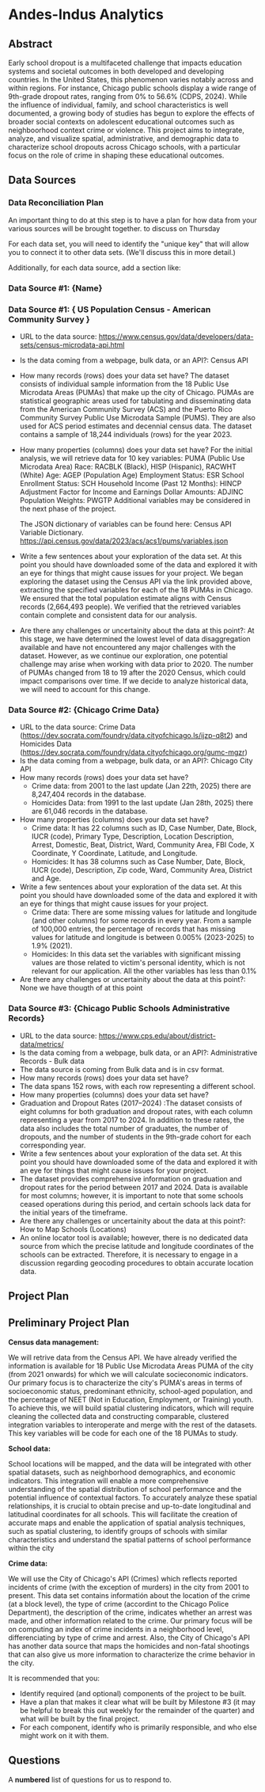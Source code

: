 # Andes-Indus Analytics

## Abstract

Early school dropout is a multifaceted challenge that impacts education systems and societal outcomes in both developed and developing countries. In the United States, this phenomenon varies notably across and within regions. For instance, Chicago public schools display a wide range of 9th-grade dropout rates, ranging from 0% to 56.6% (CDPS, 2024). While the influence of individual, family, and school characteristics is well documented, a growing body of studies has begun to explore the effects of broader social contexts on adolescent educational outcomes such as neighboorhood context crime or violence. This project aims to integrate, analyze, and visualize spatial, administrative, and demographic data to characterize school dropouts across Chicago schools, with a particular focus on the role of crime in shaping these educational outcomes. 

## Data Sources

### Data Reconciliation Plan

An important thing to do at this step is to have a plan for how data from your various sources will be brought together. to discuss on Thursday

For each data set, you will need to identify the "unique key" that will allow you to connect it to other data sets. (We'll discuss this in more detail.)

Additionally, for each data source, add a section like:

### Data Source #1: {Name}

### Data Source #1: { US Population Census - American Community Survey }

- URL to the data source:  https://www.census.gov/data/developers/data-sets/census-microdata-api.html
- Is the data coming from a webpage, bulk data, or an API?: Census API
- How many records (rows) does your data set have?
  The dataset consists of individual sample information from the 18 Public Use Microdata Areas (PUMAs) that make up the city of Chicago. PUMAs are statistical geographic areas used for tabulating and disseminating data from the American Community Survey (ACS) and the Puerto Rico Community Survey Public Use Microdata Sample (PUMS). They are also used for ACS period estimates and decennial census data. The dataset contains a sample of 18,244 individuals (rows) for the year 2023.
- How many properties (columns) does your data set have?
 For the initial analysis, we will retrieve data for 10 key variables:
  PUMA (Public Use Microdata Area)
  Race: RACBLK (Black), HISP (Hispanic), RACWHT (White)
  Age: AGEP (Population Age)
  Employment Status: ESR
  School Enrollment Status: SCH
  Household Income (Past 12 Months): HINCP
  Adjustment Factor for Income and Earnings Dollar Amounts: ADJINC
  Population Weights: PWGTP
  Additional variables may be considered in the next phase of the project.

  The JSON dictionary of variables can be found here: Census API Variable Dictionary. https://api.census.gov/data/2023/acs/acs1/pums/variables.json

- Write a few sentences about your exploration of the data set. At this point you should have downloaded some of the data and explored it with an eye for things that might cause issues for your project.
  We began exploring the dataset using the Census API via the link provided above, extracting the specified variables for each of the 18 PUMAs in Chicago.
  We ensured that the total population estimate aligns with Census records (2,664,493 people).
  We verified that the retrieved variables contain complete and consistent data for our analysis.
- Are there any challenges or uncertainity about the data at this point?: 
  At this stage, we have determined the lowest level of data disaggregation available and have not encountered any major challenges with the dataset.
  However, as we continue our exploration, one potential challenge may arise when working with data prior to 2020. The number of PUMAs changed from 18 to 19 after the 2020 Census, which could impact comparisons over time. If we decide to analyze historical data, we will need to account for this change.

### Data Source #2: {Chicago Crime Data}
- URL to the data source: Crime Data (https://dev.socrata.com/foundry/data.cityofchicago.ls/ijzp-q8t2) and Homicides Data (https://dev.socrata.com/foundry/data.cityofchicago.org/gumc-mgzr)
- Is the data coming from a webpage, bulk data, or an API?: Chicago City API
- How many records (rows) does your data set have?
    - Crime data: from 2001 to the last update (Jan 22th, 2025) there are 8,247,404 records in the database. 
    - Homicides Data: from 1991 to the last update (Jan 28th, 2025) there are 61,046 records in the database.
- How many properties (columns) does your data set have?
    - Crime data: It has 22 columns such as ID, Case Number, Date, Block, IUCR (code), Primary Type, Description, Location Description, Arrest, Domestic, Beat, District, Ward, Community Area, FBI Code, X Coordinate, Y Coordinate, Latitude, and Longitude.
    - Homicides: It has 38 columns such as Case Number, Date, Block, IUCR (code), Description, Zip code, Ward, Community Area, District and Age.
- Write a few sentences about your exploration of the data set. At this point you should have downloaded some of the data and explored it with an eye for things that might cause issues for your project.
    - Crime data: There are some missing values for latitude and longitude (and other columns) for some records in every year. From a sample of 100,000 entries, the percentage of records that has missing values for latitude and longitude is between 0.005% (2023-2025) to 1.9% (2021).
    - Homicides: In this data set the variables with significant missing values are those related to victim's personal identity, which is not relevant for our application. All the other variables has less than 0.1%
- Are there any challenges or uncertainity about the data at this point?: None we have thougth of at this point

### Data Source #3: {Chicago Public Schools Administrative Records}
- URL to the data source: https://www.cps.edu/about/district-data/metrics/ 
- Is the data coming from a webpage, bulk data, or an API?: Administrative Records - Bulk data
- The data source is coming from Bulk data and is in csv format.
- How many records (rows) does your data set have?
- The data spans 152 rows, with each row representing a different school.
- How many properties (columns) does your data set have?
- Graduation and Dropout Rates (2017–2024) :The dataset consists of eight columns for both graduation and dropout rates, with each  column representing a year from 2017 to 2024. In addition to these rates, the data also includes the total number of graduates, the number of dropouts, and the number of students in the 9th-grade cohort for each corresponding year.
- Write a few sentences about your exploration of the data set. At this point you should have downloaded some of the data and explored it with an eye for things that might cause issues for your project.
- The dataset provides comprehensive information on graduation and dropout rates for the period between 2017 and 2024. Data is available for most columns; however, it is important to note that some schools ceased operations during this period, and certain schools lack data for the initial years of the timeframe.
- Are there any challenges or uncertainity about the data at this point?: How to Map Schools (Locations)
- An online locator tool is available; however, there is no dedicated data source from which the precise latitude and longitude coordinates of the schools can be extracted. Therefore, it is necessary to engage in a discussion regarding geocoding procedures to obtain accurate location data.


## Project Plan

## Preliminary Project Plan
<b>Census data management:</b> 

We will retrive data from the Census API. We have already verified the information is available for 18 Public Use Microdata Areas PUMA of the city (from 2021 onwards) for which we will calculate socieconomic indicators. Our primary focus is to characterize the city's PUMA's areas in terms of socioeconomic status, predominant ethnicity, school-aged population, and the percentage of NEET (Not in Education, Employment, or Training) youth. To achieve this, we will build spatial clustering indicators, which will require cleaning the collected data and constructing comparable, clustered integration variables to interoperate and merge with the rest of the datasets. This key variables will be code for each one of the 18 PUMAs to study.

<b>School data:</b> 

School locations will be mapped, and the data will be integrated with other spatial datasets, such as neighborhood demographics, and economic indicators. This integration will enable a more comprehensive understanding of the spatial distribution of school performance and the potential influence of contextual factors. To accurately analyze these spatial relationships, it is crucial to obtain precise and up-to-date longitudinal and latitudinal coordinates for all schools. This will facilitate the creation of accurate maps and enable the application of spatial analysis techniques, such as spatial clustering, to identify groups of schools with similar characteristics and understand the spatial patterns of school performance within the city

<b>Crime data:</b> 

We will use the City of Chicago's API (Crimes) which reflects reported incidents of crime (with the exception of murders) in the city from 2001 to present. This data set contains informatión about the location of the crime (at a block level), the type of crime (accordint to the Chicago Police Department), the description of the crime, indicates whether an arrest was made, and other information related to the crime. Our primary focus will be on computing an index of crime incidents in a neighborhood level, differenciating by type of crime and arrest. Also, the City of Chicago's API has another data source that maps the homicides and non-fatal shootings that can also give us more information to characterize the crime behavior in the city.

It is recommended that you:

- Identify required (and optional) components of the project to be built.
- Have a plan that makes it clear what will be built by Milestone #3 (it may be helpful to break this out weekly for the remainder of the quarter) and what will be built by the final project.
- For each component, identify who is primarily responsible, and who else might work on it with them.

## Questions

A **numbered** list of questions for us to respond to.